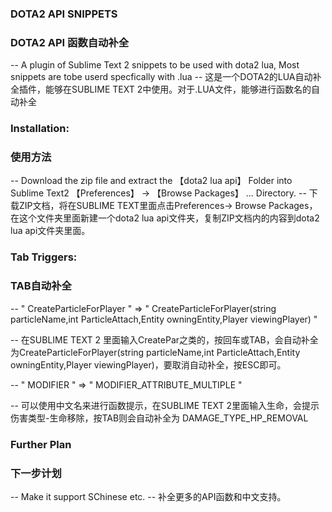 ### DOTA2 API SNIPPETS
### DOTA2 API 函数自动补全

-- A plugin of Sublime Text 2 snippets to be used with dota2 lua, Most snippets are tobe userd specfically with .lua
-- 这是一个DOTA2的LUA自动补全插件，能够在SUBLIME TEXT 2中使用。对于.LUA文件，能够进行函数名的自动补全

### Installation:
### 使用方法

-- Download the zip file and extract the 【dota2 lua api】 Folder into Sublime Text2 【Preferences】 -> 【Browse Packages】 ... Directory.
-- 下载ZIP文档，将在SUBLIME TEXT里面点击Preferences-> Browse Packages，在这个文件夹里面新建一个dota2 lua api文件夹，复制ZIP文档内的内容到dota2 lua api文件夹里面。

### Tab Triggers:
### TAB自动补全

-- " CreateParticleForPlayer " => " CreateParticleForPlayer(string particleName,int ParticleAttach,Entity owningEntity,Player viewingPlayer) "

-- 在SUBLIME TEXT 2 里面输入CreatePar之类的，按回车或TAB，会自动补全为CreateParticleForPlayer(string particleName,int ParticleAttach,Entity owningEntity,Player viewingPlayer)，要取消自动补全，按ESC即可。

-- " MODIFIER " => " MODIFIER_ATTRIBUTE_MULTIPLE "

-- 可以使用中文名来进行函数提示，在SUBLIME TEXT 2里面输入生命，会提示伤害类型-生命移除，按TAB则会自动补全为 DAMAGE_TYPE_HP_REMOVAL


### Further Plan
### 下一步计划

-- Make it support SChinese etc.
-- 补全更多的API函数和中文支持。
